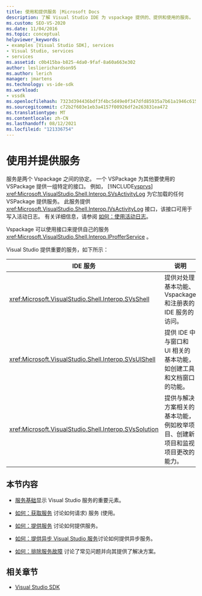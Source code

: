 ```yaml
---
title: 使用和提供服务 |Microsoft Docs
description: 了解 Visual Studio IDE 为 vspackage 提供的、提供和使用的服务。 这些文章介绍了如何获取和提供服务。
ms.custom: SEO-VS-2020
ms.date: 11/04/2016
ms.topic: conceptual
helpviewer_keywords:
- examples [Visual Studio SDK], services
- Visual Studio, services
- services
ms.assetid: c0b415ba-b825-4da0-9faf-8a60a663e302
author: leslierichardson95
ms.author: lerich
manager: jmartens
ms.technology: vs-ide-sdk
ms.workload:
- vssdk
ms.openlocfilehash: 7323d394436bdf3f4bc5d49e0f347dfd85935a7b61a1946c615957f86eacc3f9
ms.sourcegitcommit: c72b2f603e1eb3a4157f00926df2e263831ea472
ms.translationtype: MT
ms.contentlocale: zh-CN
ms.lasthandoff: 08/12/2021
ms.locfileid: "121336754"
---
```

# <a name="using-and-providing-services"></a>使用并提供服务
服务是两个 Vspackage 之间的协定。 一个 VSPackage 为其他要使用的 VSPackage 提供一组特定的接口。 例如， [!INCLUDE[vsprvs](../code-quality/includes/vsprvs_md.md)] <xref:Microsoft.VisualStudio.Shell.Interop.SVsActivityLog> 为它加载的任何 VSPackage 提供服务。 此服务提供 <xref:Microsoft.VisualStudio.Shell.Interop.IVsActivityLog> 接口，该接口可用于写入活动日志。 有关详细信息，请参阅 [如何：使用活动日志](../extensibility/how-to-use-the-activity-log.md)。

 Vspackage 可以使用接口来提供自己的服务 <xref:Microsoft.VisualStudio.Shell.Interop.IProfferService> 。

 Visual Studio 提供重要的服务，如下所示：

|IDE 服务|说明|
|-----------------|-----------------|
|<xref:Microsoft.VisualStudio.Shell.Interop.SVsShell>|提供对处理基本功能、Vspackage 和注册表的 IDE 服务的访问。|
|<xref:Microsoft.VisualStudio.Shell.Interop.SVsUIShell>|提供 IDE 中与窗口和 UI 相关的基本功能，如创建工具和文档窗口的功能。|
|<xref:Microsoft.VisualStudio.Shell.Interop.SVsSolution>|提供与解决方案相关的基本功能，例如枚举项目、创建新项目和监视项目更改的能力。|

## <a name="in-this-section"></a>本节内容
- [服务基础](../extensibility/internals/service-essentials.md)显示 Visual Studio 服务的重要元素。

- [如何：获取服务](../extensibility/how-to-get-a-service.md) 讨论如何请求) 服务 (使用。

- [如何：提供服务](../extensibility/how-to-provide-a-service.md) 讨论如何提供服务。

- [如何：提供异步 Visual Studio 服务](../extensibility/how-to-provide-an-asynchronous-visual-studio-service.md)讨论如何提供异步服务。

- [如何：排除服务故障](../extensibility/how-to-troubleshoot-services.md) 讨论了常见问题并向其提供了解决方案。

## <a name="related-sections"></a>相关章节
- [Visual Studio SDK](../extensibility/visual-studio-sdk.md)
